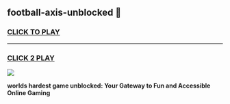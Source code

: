 
## football-axis-unblocked 👋
<h3>
<a href="https://premium.freeplayer.one?title=football-axis-unblocked&ref=14F">CLICK TO PLAY</a></h3>
<hr>

<h3>
<a href="https://premium.freeplayer.one?title=football-axis-unblocked&ref=14F">CLICK 2 PLAY</a>
  
</h3>

<a href="https://premium.freeplayer.one?title=football-axis-unblocked&ref=12F/"><img src="https://clearcache.store/games.png"></a>


**worlds hardest game unblocked: Your Gateway to Fun and Accessible Online Gaming**
